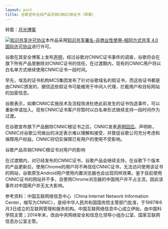 ```yaml
---
layout: post
title: 谷歌宣布全线产品吊销CNNIC根证书（转载）
---
```


转载：[月光博客](http://www.williamlong.info/archives/4192.html)

<a rel="license" href="http://creativecommons.org/licenses/by-nc-sa/4.0/"><img alt="知识共享许可协议" style="border-width:0" src="https://i.creativecommons.org/l/by-nc-sa/4.0/88x31.png" /></a>本作品采用<a rel="license" href="http://creativecommons.org/licenses/by-nc-sa/4.0/">知识共享署名-非商业性使用-相同方式共享 4.0 国际许可协议</a>进行许可。


谷歌在其安全博客上发布[声明](http://googleonlinesecurity.blogspot.com/2015/03/maintaining-digital-certificate-security.html)，经过谷歌对CNNIC证书事件的调查，谷歌将会在旗下所有产品里删除对CNNIC证书的信任，在过渡期内，现有的CNNIC用户将以白名单方式继续使用CNNIC证书一段时间。

早先，埃及的证书机构MCS集团发布了针对谷歌域名的假证书，而这些证书都是由CNNIC颁发的，据信这些假证书可能被用于中间人代理，拦截用户和目标网站的加密信息。

谷歌表示，如果CNNIC实施技术及流程改进杜绝此前发生的证书伪造事件，可以重新申请加入。现有CNNIC证书客户将暂时以白名单形式继续支持一段时间作为过渡。

在谷歌宣布旗下产品删除CNNIC根证书之后，CNNIC发表[声明回应](http://www.cnnic.net.cn/gywm/xwzx/xwzxtzgg/201504/t20150402_52050.htm)。声明称，CNNIC对谷歌公司做出的决定表示难以理解和接受，并敦促谷歌公司充分考虑和保障用户权益。CNNIC将切实保障已有用户的使用不受影响。

<!--more-->

谷歌产品吊销CNNIC根证书对用户的影响

在过渡期内，对已经发布的CNNIC证书，谷歌产品会继续支持，在谷歌下个版本的产品更新后，使用Chrome的用户将不再信任CNNIC证书，无法访问使用该证书的网站，谷歌原生Android用户使用内置浏览器也会出现同样效果。鉴于目前使用CNNIC证书的网站并不多，且使用Chrome浏览器的中国用户并不占主流，因此该事件对中国用户并无太大影响。

参考资料：中国互联网络信息中心（China Internet Network Information Center，缩写为CNNIC），是经中华人民共和国国务院主管部门批准，于1997年6月3日成立的互联网管理和服务机构。中国互联网络信息中心成立伊始，由中国科学院主管；2014年末，改由中央网络安全和信息化领导小组办公室、国家互联网信息办公室主管。
